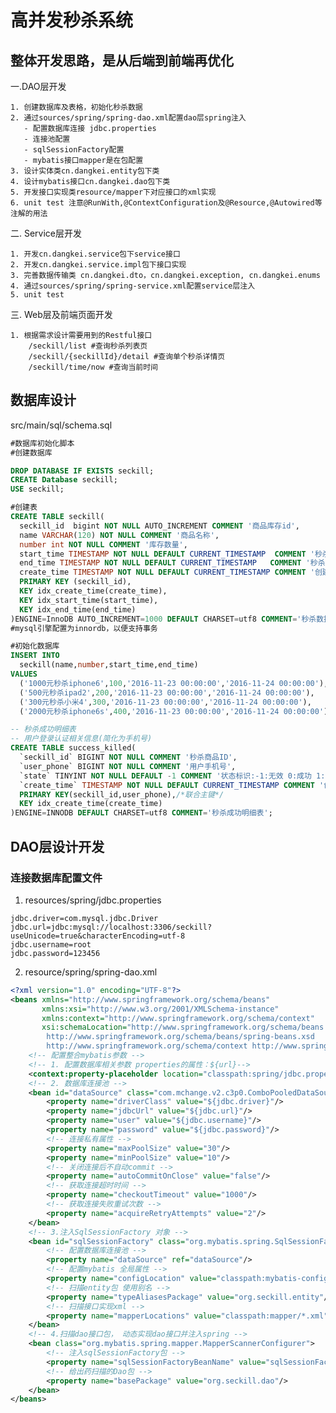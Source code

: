 # 高并发秒杀系统
## 整体开发思路，是从后端到前端再优化
一.DAO层开发

    1. 创建数据库及表格，初始化秒杀数据
    2. 通过sources/spring/spring-dao.xml配置dao层spring注入
       - 配置数据库连接 jdbc.properties
       - 连接池配置
       - sqlSessionFactory配置
       - mybatis接口mapper是在包配置
    3. 设计实体类cn.dangkei.entity包下类
    4. 设计mybatis接口cn.dangkei.dao包下类
    5. 开发接口实现类resource/mapper下对应接口的xml实现
    6. unit test 注意@RunWith,@ContextConfiguration及@Resource,@Autowired等注解的用法

二. Service层开发

    1. 开发cn.dangkei.service包下service接口
    2. 开发cn.dangkei.service.impl包下接口实现
    3. 完善数据传输类 cn.dangkei.dto，cn.dangkei.exception, cn.dangkei.enums
    4. 通过sources/spring/spring-service.xml配置service层注入
    5. unit test

三. Web层及前端页面开发

    1. 根据需求设计需要用到的Restful接口
        /seckill/list #查询秒杀列表页
        /seckill/{seckillId}/detail #查询单个秒杀详情页
        /seckill/time/now #查询当前时间

## 数据库设计
src/main/sql/schema.sql
```sql
#数据库初始化脚本
#创建数据库

DROP DATABASE IF EXISTS seckill;
CREATE Database seckill;
USE seckill;

#创建表
CREATE TABLE seckill(
  seckill_id  bigint NOT NULL AUTO_INCREMENT COMMENT '商品库存id',
  name VARCHAR(120) NOT NULL COMMENT '商品名称',
  number int NOT NULL COMMENT '库存数量',
  start_time TIMESTAMP NOT NULL DEFAULT CURRENT_TIMESTAMP  COMMENT '秒杀开始时间',
  end_time TIMESTAMP NOT NULL DEFAULT CURRENT_TIMESTAMP   COMMENT '秒杀结束时间',
  create_time TIMESTAMP NOT NULL DEFAULT CURRENT_TIMESTAMP COMMENT '创建时间',
  PRIMARY KEY (seckill_id),
  KEY idx_create_time(create_time),
  KEY idx_start_time(start_time),
  KEY idx_end_time(end_time)
)ENGINE=InnoDB AUTO_INCREMENT=1000 DEFAULT CHARSET=utf8 COMMENT='秒杀数据库';
#mysql引擎配置为innordb，以便支持事务

#初始化数据库
INSERT INTO
  seckill(name,number,start_time,end_time)
VALUES
  ('1000元秒杀iphone6',100,'2016-11-23 00:00:00','2016-11-24 00:00:00'),
  ('500元秒杀ipad2',200,'2016-11-23 00:00:00','2016-11-24 00:00:00'),
  ('300元秒杀小米4',300,'2016-11-23 00:00:00','2016-11-24 00:00:00'),
  ('2000元秒杀iphone6s',400,'2016-11-23 00:00:00','2016-11-24 00:00:00');

-- 秒杀成功明细表
-- 用户登录认证相关信息(简化为手机号)
CREATE TABLE success_killed(
  `seckill_id` BIGINT NOT NULL COMMENT '秒杀商品ID',
  `user_phone` BIGINT NOT NULL COMMENT '用户手机号',
  `state` TINYINT NOT NULL DEFAULT -1 COMMENT '状态标识:-1:无效 0:成功 1:已付款 2:已发货',
  `create_time` TIMESTAMP NOT NULL DEFAULT CURRENT_TIMESTAMP COMMENT '创建时间',
  PRIMARY KEY(seckill_id,user_phone),/*联合主键*/
  KEY idx_create_time(create_time)
)ENGINE=INNODB DEFAULT CHARSET=utf8 COMMENT='秒杀成功明细表';
```

## DAO层设计开发
### 连接数据库配置文件
1. resources/spring/jdbc.properties
```properties
jdbc.driver=com.mysql.jdbc.Driver
jdbc.url=jdbc:mysql://localhost:3306/seckill?useUnicode=true&characterEncoding=utf-8
jdbc.username=root
jdbc.password=123456
```
2. resource/spring/spring-dao.xml
```xml
<?xml version="1.0" encoding="UTF-8"?>
<beans xmlns="http://www.springframework.org/schema/beans"
	   xmlns:xsi="http://www.w3.org/2001/XMLSchema-instance"
	   xmlns:context="http://www.springframework.org/schema/context"
	   xsi:schemaLocation="http://www.springframework.org/schema/beans
        http://www.springframework.org/schema/beans/spring-beans.xsd
        http://www.springframework.org/schema/context http://www.springframework.org/schema/context/spring-context.xsd">
    <!-- 配置整合mybatis参数 -->
    <!-- 1. 配置数据库相关参数 properties的属性：${url}-->
    <context:property-placeholder location="classpath:spring/jdbc.properties"/>
	<!-- 2. 数据库连接池 -->
	<bean id="dataSource" class="com.mchange.v2.c3p0.ComboPooledDataSource">
		<property name="driverClass" value="${jdbc.driver}"/>
		<property name="jdbcUrl" value="${jdbc.url}"/>
		<property name="user" value="${jdbc.username}"/>
		<property name="password" value="${jdbc.password}"/>
		<!-- 连接私有属性 -->
		<property name="maxPoolSize" value="30"/>
		<property name="minPoolSize" value="10"/>
		<!-- 关闭连接后不自动commit -->
		<property name="autoCommitOnClose" value="false"/>
		<!-- 获取连接超时时间 -->
		<property name="checkoutTimeout" value="1000"/>
		<!-- 获取连接失败重试次数 -->
		<property name="acquireRetryAttempts" value="2"/>
	</bean>
	<!-- 3.注入SqlSessionFactory 对象 -->
	<bean id="sqlSessionFactory" class="org.mybatis.spring.SqlSessionFactoryBean">
		<!-- 配置数据库连接池 -->
		<property name="dataSource" ref="dataSource"/>
		<!-- 配置mybatis 全局属性 -->
		<property name="configLocation" value="classpath:mybatis-config.xml"/>
		<!-- 扫描entity包 使用别名 -->
		<property name="typeAliasesPackage" value="org.seckill.entity"/>
		<!-- 扫描接口实现xml -->
		<property name="mapperLocations" value="classpath:mapper/*.xml"/>
	</bean>
	<!-- 4.扫描dao接口包， 动态实现dao接口并注入spring -->
	<bean class="org.mybatis.spring.mapper.MapperScannerConfigurer">
		<!-- 注入sqlSessionFactory包 -->
		<property name="sqlSessionFactoryBeanName" value="sqlSessionFactory"/>
		<!-- 给出药扫描的Dao包 -->
		<property name="basePackage" value="org.seckill.dao"/>
	</bean>
</beans>
```





